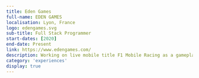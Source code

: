```yaml
---
title: Eden Games
full-name: EDEN GAMES
localisation: Lyon, France
logo: edengames.svg
sub-title: Full Stack Programmer
start-dates: [2020]
end-date: Present
link: https://www.edengames.com/
description: Working on live mobile title F1 Mobile Racing as a gameplay programmer. Gradually becoming full stack (client & back-end).
category: 'experiences'
display: true
---
```

<!---
Gregoire Boiron <gregoire.boiron@gmail.com>
Copyright (c) 2018-2021 Gregoire Boiron  All Rights Reserved.
--->